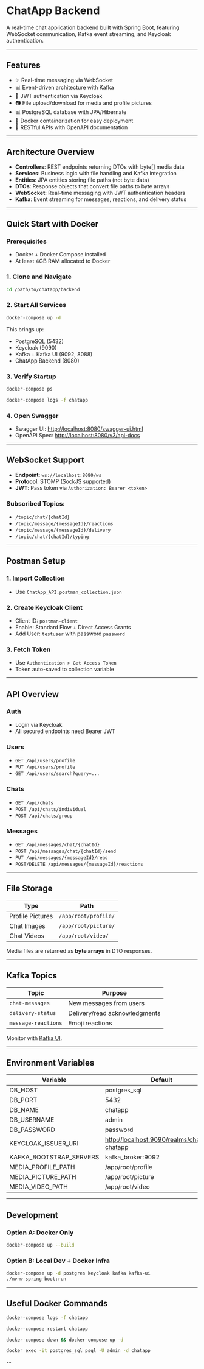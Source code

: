 # ChatApp Backend

A real-time chat application backend built with Spring Boot, featuring WebSocket communication, Kafka event streaming, and Keycloak authentication.

---

## Features

* ✨ Real-time messaging via WebSocket
* 📊 Event-driven architecture with Kafka
* 🔐 JWT authentication via Keycloak
* 📷 File upload/download for media and profile pictures
* 📊 PostgreSQL database with JPA/Hibernate
* 🚨 Docker containerization for easy deployment
* 📄 RESTful APIs with OpenAPI documentation

---

## Architecture Overview

* **Controllers**: REST endpoints returning DTOs with byte\[] media data
* **Services**: Business logic with file handling and Kafka integration
* **Entities**: JPA entities storing file paths (not byte data)
* **DTOs**: Response objects that convert file paths to byte arrays
* **WebSocket**: Real-time messaging with JWT authentication headers
* **Kafka**: Event streaming for messages, reactions, and delivery status

---

## Quick Start with Docker

### Prerequisites

* Docker + Docker Compose installed
* At least 4GB RAM allocated to Docker

### 1. Clone and Navigate

```bash
cd /path/to/chatapp/backend
```

### 2. Start All Services

```bash
docker-compose up -d
```

This brings up:

* PostgreSQL (5432)
* Keycloak (9090)
* Kafka + Kafka UI (9092, 8088)
* ChatApp Backend (8080)

### 3. Verify Startup

```bash
docker-compose ps
```

```bash
docker-compose logs -f chatapp
```

### 4. Open Swagger

* Swagger UI: [http://localhost:8080/swagger-ui.html](http://localhost:8080/swagger-ui.html)
* OpenAPI Spec: [http://localhost:8080/v3/api-docs](http://localhost:8080/v3/api-docs)

---

## WebSocket Support

* **Endpoint**: `ws://localhost:8080/ws`
* **Protocol**: STOMP (SockJS supported)
* **JWT**: Pass token via `Authorization: Bearer <token>`

### Subscribed Topics:

* `/topic/chat/{chatId}`
* `/topic/message/{messageId}/reactions`
* `/topic/message/{messageId}/delivery`
* `/topic/chat/{chatId}/typing`

---

## Postman Setup

### 1. Import Collection

* Use `ChatApp_API.postman_collection.json`

### 2. Create Keycloak Client

* Client ID: `postman-client`
* Enable: Standard Flow + Direct Access Grants
* Add User: `testuser` with password `password`

### 3. Fetch Token

* Use `Authentication > Get Access Token`
* Token auto-saved to collection variable

---

## API Overview

### Auth

* Login via Keycloak
* All secured endpoints need Bearer JWT

### Users

* `GET /api/users/profile`
* `PUT /api/users/profile`
* `GET /api/users/search?query=...`

### Chats

* `GET /api/chats`
* `POST /api/chats/individual`
* `POST /api/chats/group`

### Messages

* `GET /api/messages/chat/{chatId}`
* `POST /api/messages/chat/{chatId}/send`
* `PUT /api/messages/{messageId}/read`
* `POST/DELETE /api/messages/{messageId}/reactions`

---

## File Storage

| Type             | Path                 |
| ---------------- | -------------------- |
| Profile Pictures | `/app/root/profile/` |
| Chat Images      | `/app/root/picture/` |
| Chat Videos      | `/app/root/video/`   |

Media files are returned as **byte arrays** in DTO responses.

---

## Kafka Topics

| Topic               | Purpose                       |
| ------------------- | ----------------------------- |
| `chat-messages`     | New messages from users       |
| `delivery-status`   | Delivery/read acknowledgments |
| `message-reactions` | Emoji reactions               |

Monitor with [Kafka UI](http://localhost:8088).

---

## Environment Variables

| Variable                  | Default                                                                                        |
| ------------------------- | ---------------------------------------------------------------------------------------------- |
| DB\_HOST                  | postgres\_sql                                                                                  |
| DB\_PORT                  | 5432                                                                                           |
| DB\_NAME                  | chatapp                                                                                        |
| DB\_USERNAME              | admin                                                                                          |
| DB\_PASSWORD              | password                                                                                       |
| KEYCLOAK\_ISSUER\_URI     | [http://localhost:9090/realms/chatspot-chatapp](http://localhost:9090/realms/chatspot-chatapp) |
| KAFKA\_BOOTSTRAP\_SERVERS | kafka\_broker:9092                                                                             |
| MEDIA\_PROFILE\_PATH      | /app/root/profile                                                                              |
| MEDIA\_PICTURE\_PATH      | /app/root/picture                                                                              |
| MEDIA\_VIDEO\_PATH        | /app/root/video                                                                                |

---

## Development

### Option A: Docker Only

```bash
docker-compose up --build
```

### Option B: Local Dev + Docker Infra

```bash
docker-compose up -d postgres keycloak kafka kafka-ui
./mvnw spring-boot:run
```

---

## Useful Docker Commands

```bash
docker-compose logs -f chatapp

docker-compose restart chatapp

docker-compose down && docker-compose up -d

docker exec -it postgres_sql psql -U admin -d chatapp
```

--

